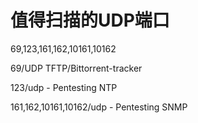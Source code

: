 # 值得扫描的UDP端口

69,123,161,162,10161,10162

69/UDP TFTP/Bittorrent-tracker

123/udp - Pentesting NTP

161,162,10161,10162/udp - Pentesting SNMP
